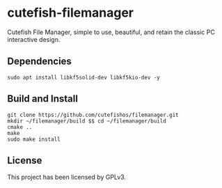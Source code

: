 # cutefish-filemanager

Cutefish File Manager, simple to use, beautiful, and retain the classic PC interactive design. 

## Dependencies

```
sudo apt install libkf5solid-dev libkf5kio-dev -y
```

## Build and Install

```shell
git clone https://github.com/cutefishos/filemanager.git
mkdir ~/filemanager/build $$ cd ~/filemanager/build
cmake ..
make
sudo make install
```

## License

This project has been licensed by GPLv3.
